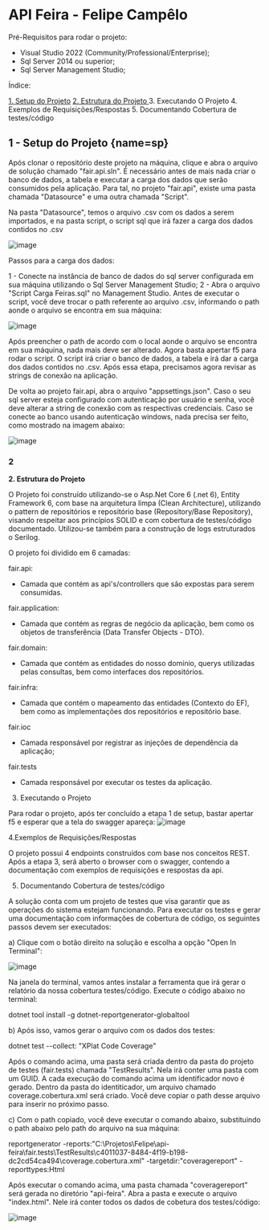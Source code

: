 # API Feira - Felipe Campêlo

Pré-Requisitos para rodar o projeto:

- Visual Studio 2022 (Community/Professional/Enterprise);
- Sql Server 2014 ou superior;
- Sql Server Management Studio;

Índice: 

[1. Setup do Projeto](#sp)
[2. Estrutura do Projeto ](#2)
3. Executando O Projeto
4. Exemplos de Requisições/Respostas
5. Documentando Cobertura de testes/código

## 1 - Setup do Projeto [](#){name=sp}

Após clonar o repositório deste projeto na máquina, clique e abra o arquivo de solução chamado "fair.api.sln". É necessário antes de mais nada criar o banco de dados, a tabela e executar a carga dos dados que serão consumidos pela aplicação.
Para tal, no projeto "fair.api", existe uma pasta chamada "Datasource" e uma outra chamada "Script". 

Na pasta "Datasource", temos o arquivo .csv com os dados a serem importados, e na pasta script, o script sql que irá fazer a carga dos dados contidos no .csv

![image](https://user-images.githubusercontent.com/16122433/196055722-142bf50b-c272-4a71-92e0-f75076894bc5.png)

Passos para a carga dos dados:

1 - Conecte na instância de banco de dados do sql server configurada em sua máquina utilizando o Sql Server Management Studio;
2 - Abra o arquivo "Script Carga Feiras.sql" no Management Studio. Antes de executar o script, você deve trocar o path referente ao arquivo .csv, informando o path aonde o arquivo se encontra em sua máquina:

![image](https://user-images.githubusercontent.com/16122433/196055969-db51c088-5f07-4c56-a106-d4b226935eda.png)

Após preencher o path de acordo com o local aonde o arquivo se encontra em sua máquina, nada mais deve ser alterado. Agora basta apertar f5 para rodar o script. 
O script irá criar o banco de dados, a tabela e irá dar a carga dos dados contidos no .csv. Após essa etapa, precisamos agora revisar as strings de conexão na aplicação.


De volta ao projeto fair.api, abra o arquivo "appsettings.json". Caso o seu sql server esteja configurado com autenticação por usuário e senha, você deve alterar a string de conexão com as respectivas credenciais. Caso se conecte ao banco usando autenticação windows, nada precisa ser feito, como mostrado na imagem abaixo:

![image](https://user-images.githubusercontent.com/16122433/196056135-5afcf520-9d2f-46f4-a439-80c670aaa9c6.png)


### 2
**2. Estrutura do Projeto**

O Projeto foi construído utilizando-se o Asp.Net Core 6 (.net 6), Entity Framework 6, com base na arquitetura limpa (Clean Architecture), utilizando o pattern de repositórios e repositório base (Repository/Base Repository), visando respeitar aos princípios SOLID e com cobertura de testes/código documentado. 
Utilizou-se também para a construção de logs estruturados o Serilog.

O projeto foi dividido em 6 camadas:

fair.api:
- Camada que contém as api's/controllers que são expostas para serem consumidas.

fair.application:
- Camada que contém as regras de negócio da aplicação, bem como os objetos de transferência (Data Transfer Objects - DTO).

fair.domain: 
- Camada que contém as entidades do nosso domínio, querys utilizadas pelas consultas,  bem como interfaces dos repositórios.

fair.infra:
- Camada que contém  o mapeamento das entidades (Contexto do EF), bem como as implementações dos repositórios e repositório base.

fair.ioc
- Camada responsável por registrar as injeções de dependência da aplicação;

fair.tests
- Camada responsável por executar os testes da aplicação.


3. Executando o Projeto

Para rodar o projeto, após ter concluído a etapa 1 de setup, bastar apertar f5 e esperar que a tela do swagger apareça:
![image](https://user-images.githubusercontent.com/16122433/196056949-4de2519a-b57a-423b-901d-216909c536ea.png)


4.Exemplos de Requisições/Respostas

O projeto possui 4 endpoints construídos com base nos conceitos REST.
Após a etapa 3, será aberto o browser com o swagger, contendo a documentação com exemplos de requisições e respostas da api.   

5. Documentando Cobertura de testes/código

A solução conta com um projeto de testes que visa garantir que as operações do sistema estejam funcionando.
Para executar os testes e gerar uma documentação com informações de cobertura de código, os seguintes passos devem ser executados:

a) Clique com o botão direito na solução e escolha a opção "Open In Terminal":

![image](https://user-images.githubusercontent.com/16122433/196057942-cb0367eb-9234-4a76-a7a7-7cff4b3edff7.png)

Na janela do terminal, vamos antes instalar a ferramenta que irá gerar o relatório da nossa cobertura testes/código. Execute o código abaixo no terminal:

dotnet tool install -g dotnet-reportgenerator-globaltool

b) Após isso, vamos gerar o arquivo com os dados dos testes:

dotnet test --collect: "XPlat Code Coverage" 

Após o comando acima, uma pasta será criada dentro da pasta do projeto de testes (fair.tests) chamada "TestResults". Nela irá conter uma pasta com um GUID. A cada execução do comando acima um identificador novo é gerado. Dentro da pasta do identiticador, um arquivo chamado coverage.cobertura.xml será criado.
Você deve copiar o path desse arquivo para inserir no próximo passo.

c) Com o path copiado, você deve executar o comando abaixo, substituindo o path abaixo pelo path do arquivo na sua máquina:

reportgenerator -reports:"C:\Projetos\Felipe\api-feira\fair.tests\TestResults\c4011037-8484-4f19-b198-dc2cd54ca494\coverage.cobertura.xml" -targetdir:"coveragereport" -reporttypes:Html

Após executar o comando acima, uma pasta chamada "coveragereport" será gerada no diretório "api-feira". Abra a pasta e execute o arquivo "index.html". Nele irá conter todos os dados de cobetura dos testes/código:

![image](https://user-images.githubusercontent.com/16122433/196058227-256ee920-591f-4e07-868e-59001ed7369f.png)








